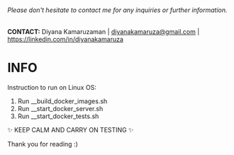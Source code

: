 ###### Please don't hesitate to contact me for any inquiries or further information.
**CONTACT:** Diyana Kamaruzaman | diyanakamaruza@gmail.com | https://linkedin.com/in/diyanakamaruza 

# INFO

Instruction to run on Linux OS:
1. Run __build_docker_images.sh
2. Run __start_docker_server.sh
3. Run __start_docker_tests.sh

✨ KEEP CALM AND CARRY ON TESTING ✨

Thank you for reading :)
